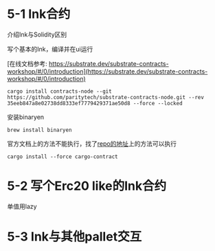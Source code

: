 # 5-1 Ink合约

介绍Ink与Solidity区别

写个基本的Ink，编译并在ui运行

[在线文档参考: https://substrate.dev/substrate-contracts-workshop/#/0/introduction](https://substrate.dev/substrate-contracts-workshop/#/0/introduction)

```
cargo install contracts-node --git https://github.com/paritytech/substrate-contracts-node.git --rev 35eeb847a8e02738dd8333ef7779429371ae50d8 --force --locked
```

安装binaryen

```
brew install binaryen
```

官方文档上的方法不能执行，找了[repo的地址](https://github.com/paritytech/cargo-contract)上的方法可以执行

```
cargo install --force cargo-contract
```


# 5-2 写个Erc20 like的Ink合约

单值用lazy


# 5-3 Ink与其他pallet交互

